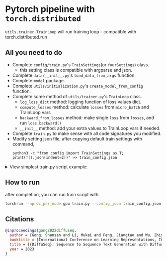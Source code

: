 # Pytorch pipeline with `torch.distributed`

`utils.trainer.TrainLoop` will run training loop - compatible with torch.distributed.run

## All you need to do

* Complete `config/train.py`'s `TrainSettings`(or `YourSettings`) class.
  * this setting class is compatible with argparse and json.
* Complete `data/__init__.py`'s `load_data_from_args` function.
* Complete `model` package.
* Complete `utils/initialization.py`'s `create_model_from_config` function.
* Complete some method of `utils/trainer.py`'s `TrainLoop` class.
  * `log_loss_dict` method: logging function of loss values dict.
  * `compute_losses` method: calculate `losses` from `micro_batch` and TrainLoop vars
  * `backward_from_losses` method: make single `loss` from `losses`, and run `loss.backward()`
  * `__init__` method: add your extra values to TrainLoop vars if needed.
* Complete `train.py` to make sense with all code signatures you modified.
* Modify setting json file, after copying default train settings with command,
  ```
  python3 -c "from config import TrainSettings as T; print(T().json(indent=2))" >> train_config.json
  ```

<details>
<summary>View simplest train.py script example:</summary>

```python
from torch.distributed.elastic.multiprocessing.errors import record


def main():

    import os
    import torch
    from basic_utils import dist_util

    if os.getenv("LOCAL_RANK", None) and not dist_util.is_initialized():
        dist_util.setup_dist()
        with dist_util.with_dist_cleanup():
            main()
        return
    rank = dist_util.get_rank()
    dist_util.barrier()

    class Model(torch.nn.Module):

        def __init__(self):
            super().__init__()
            self.param = torch.nn.Parameter(torch.ones(1))

        def forward(self, x, target=None):
            output = self.param * x
            if target is not None:
                return (target - output) ** 2
            return output

    model = Model()
    optimizer = torch.optim.Adam(model.parameters(), lr=1e-1)

    model.to(dist_util.dev())
    dist_util.barrier()

    if dist_util.is_initialized():
        ddp_kwargs = dict(
            broadcast_buffers=False,
            bucket_cap_mb=128,
            find_unused_parameters=False,
        )
        if torch.cuda.is_available():
            ddp_kwargs.update(device_ids=[dist_util.dev()], output_device=dist_util.dev())
        ddp_model = torch.nn.parallel.DistributedDataParallel(model, **ddp_kwargs)
    else:
        ddp_model = model

    dist_util.sequential_print("rank", rank, "param :", model.param.data.item())
    dist_util.print_master_node()

    data = torch.ones(1, device=dist_util.dev()) * (dist_util.get_rank() + 1)
    target = torch.ones(1, device=dist_util.dev()) * 0.5 * (dist_util.get_rank() + 1)

    with ddp_model.no_sync() if dist_util.is_initialized() else dist_util.dummy_context():
        loss = ddp_model(data, target)
        dist_util.sequential_print("rank", rank, "loss :", loss.item())
        dist_util.print_master_node()

        loss.backward()
        dist_util.sequential_print("rank", rank, "grad :", model.param.grad.item())
        dist_util.print_master_node()

    loss = ddp_model(data, target)
    dist_util.sequential_print("rank", rank, "loss :", loss.item())
    dist_util.print_master_node()

    loss.backward()
    dist_util.sequential_print("rank", rank, "sync_grad :", model.param.grad.item())
    dist_util.print_master_node()

    optimizer.step()
    dist_util.sequential_print("rank", rank, "updated_param :", model.param.data.item())
    dist_util.barrier()


if __name__ == "__main__":
    record(main)()

```

Execute it with...

```bash
torchrun --nproc_per_node gpu train.py
```

Or without distributed training...

```bash
python3 train.py
```

</details>

## How to run

after completion, you can run train script with

```bash
torchrun --nproc_per_node gpu train.py --config_json train_config.json
```

## Citations

```bibtex
@inproceedings{gong2022diffuseq,
  author = {Gong, Shansan and Li, Mukai and Feng, Jiangtao and Wu, Zhiyong and Kong, Lingpeng},
  booktitle = {International Conference on Learning Representations, ICLR},
  title = {{DiffuSeq}: Sequence to Sequence Text Generation with Diffusion Models},
  year = 2023
}
```
